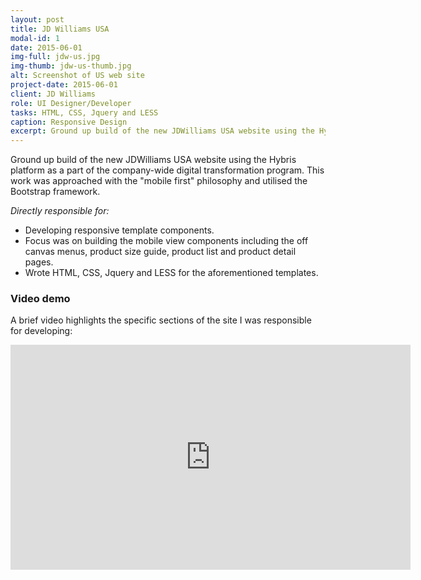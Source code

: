 ```yaml
---
layout: post
title: JD Williams USA
modal-id: 1
date: 2015-06-01
img-full: jdw-us.jpg
img-thumb: jdw-us-thumb.jpg
alt: Screenshot of US web site
project-date: 2015-06-01
client: JD Williams
role: UI Designer/Developer
tasks: HTML, CSS, Jquery and LESS 
caption: Responsive Design
excerpt: Ground up build of the new JDWilliams USA website using the Hybris platform as a part of the company-wide digital transformation program.
---
```


Ground up build of the new JDWilliams USA website using the Hybris platform as a part of the company-wide digital transformation program. This work was approached with the "mobile first" philosophy and utilised the Bootstrap framework.

*Directly responsible for:*

* Developing responsive template components.
* Focus was on building the mobile view components including the off canvas menus, product size guide, product list and product detail pages. 
* Wrote HTML, CSS, Jquery and LESS for the aforementioned templates.  
 

### Video demo

A brief video highlights the specific sections of the site I was responsible for developing:

<iframe width="640" height="360" src="https://www.youtube.com/embed/8S3tmYrMsmY" frameborder="0" allowfullscreen></iframe>

